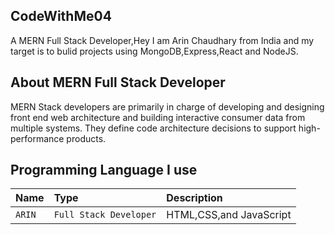 ## CodeWithMe04
A MERN Full Stack Developer,Hey I am Arin Chaudhary from India and my target is to bulid projects using MongoDB,Express,React and NodeJS.

## About MERN Full Stack Developer
MERN Stack developers are primarily in charge of developing and designing front end web architecture and building interactive consumer data from multiple systems. They define code architecture decisions to support high-performance products.
## Programming Language I use
| Name | Type     | Description                |
| :-------- | :------- | :------------------------- |
| `ARIN` | `Full Stack Developer` | HTML,CSS,and JavaScript |
